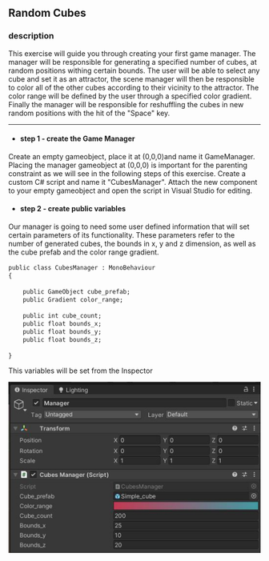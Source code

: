 ## Random Cubes

### description

This exercise will guide you through creating your first game manager. The manager will be responsible for generating a specified number of cubes, at random positions withing certain bounds. The user will be able to select any cube and set it as an attractor, the scene manager will then be responsible to color all of the other cubes according to their vicinity to the attractor. The color range will be defined by the user through a specified color gradient. Finally the manager will be responsible for reshuffling the cubes in new random positions with the hit of the "Space" key.

---

* #### step 1 - create the Game Manager
Create an empty gameobject, place it at (0,0,0)and name it GameManager. Placing the manager gameobject at (0,0,0) is important for the parenting constraint as we will see in the following steps of this exercise. Create a custom C# script and name it "CubesManager". Attach the new component to your empty gameobject and open the script in Visual Studio for editing.

* #### step 2 - create public variables 
Our manager is going to need some user defined information that will set certain parameters of its functionality. These parameters refer to the number of generated cubes, the bounds in x, y and z dimension, as well as the cube prefab and the color range gradient. 
```
public class CubesManager : MonoBehaviour
{

    public GameObject cube_prefab;
    public Gradient color_range;

    public int cube_count;
    public float bounds_x;
    public float bounds_y;
    public float bounds_z;
    
}
```
This variables will be set from the Inspector

![Image](https://raw.githubusercontent.com/EleanaGrimshaw/unity-basic-training/master/Image%20Links/public%20variables.JPG)

